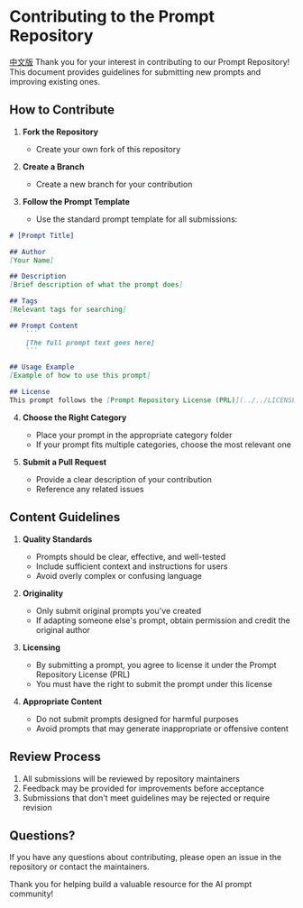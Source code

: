 # Contributing to the Prompt Repository
[中文版](CONTRIBUTING_CN.md)
Thank you for your interest in contributing to our Prompt Repository! This document provides guidelines for submitting new prompts and improving existing ones.

## How to Contribute

1. **Fork the Repository**
   - Create your own fork of this repository

2. **Create a Branch**
   - Create a new branch for your contribution

3. **Follow the Prompt Template**
   - Use the standard prompt template for all submissions:

```markdown
# [Prompt Title]

## Author
[Your Name]

## Description
[Brief description of what the prompt does]

## Tags
[Relevant tags for searching]

## Prompt Content
    ```
    [The full prompt text goes here]
    ```

## Usage Example
[Example of how to use this prompt]

## License
This prompt follows the [Prompt Repository License (PRL)](../../LICENSE.md)
```

4. **Choose the Right Category**
   - Place your prompt in the appropriate category folder
   - If your prompt fits multiple categories, choose the most relevant one

5. **Submit a Pull Request**
   - Provide a clear description of your contribution
   - Reference any related issues

## Content Guidelines

1. **Quality Standards**
   - Prompts should be clear, effective, and well-tested
   - Include sufficient context and instructions for users
   - Avoid overly complex or confusing language

2. **Originality**
   - Only submit original prompts you've created
   - If adapting someone else's prompt, obtain permission and credit the original author

3. **Licensing**
   - By submitting a prompt, you agree to license it under the Prompt Repository License (PRL)
   - You must have the right to submit the prompt under this license

4. **Appropriate Content**
   - Do not submit prompts designed for harmful purposes
   - Avoid prompts that may generate inappropriate or offensive content

## Review Process

1. All submissions will be reviewed by repository maintainers
2. Feedback may be provided for improvements before acceptance
3. Submissions that don't meet guidelines may be rejected or require revision

## Questions?

If you have any questions about contributing, please open an issue in the repository or contact the maintainers.

Thank you for helping build a valuable resource for the AI prompt community!
